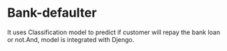 # Bank-defaulter
It uses Classification model to predict if customer will repay the bank loan or not.And, model is integrated with Djengo.
